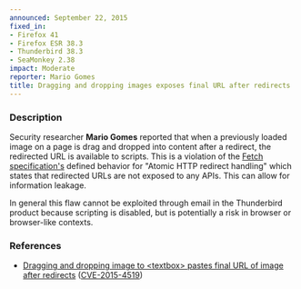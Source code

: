 ```yaml
---
announced: September 22, 2015
fixed_in:
- Firefox 41
- Firefox ESR 38.3
- Thunderbird 38.3
- SeaMonkey 2.38
impact: Moderate
reporter: Mario Gomes
title: Dragging and dropping images exposes final URL after redirects
---
```


<h3>Description</h3>

<p>Security researcher <strong>Mario Gomes</strong> reported that when a previously
loaded image on a page is drag and dropped into content after a redirect, the redirected
URL is available to scripts. This is a violation of the  <a
href="https://fetch.spec.whatwg.org/">Fetch specification's</a> defined behavior for
"Atomic HTTP redirect handling" which states that redirected URLs are not exposed to any
APIs. This can allow for information leakage. 
</p>

<p class="note">In general this flaw cannot be exploited through email in the
Thunderbird product because scripting is disabled, but is potentially a risk in
browser or browser-like contexts.</p>

<h3>References</h3>

<ul>
  <li><a href="https://bugzilla.mozilla.org/show_bug.cgi?id=1189814">
       Dragging and dropping image to &lt;textbox&gt; pastes final URL of image after
redirects</a>
(<a href="http://cve.mitre.org/cgi-bin/cvename.cgi?name=CVE-2015-4519"
class="ex-ref">CVE-2015-4519</a>)</li>
</ul>

